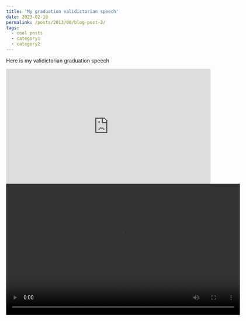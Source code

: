 ```yaml
---
title: 'My graduation validictorian speech'
date: 2023-02-10
permalink: /posts/2013/08/blog-post-2/
tags:
  - cool posts
  - category1
  - category2
---
```


Here is my validictorian graduation speech

<iframe width="560" height="315" 
    src="https://www.youtube.com/embed/XWER_x7zYck" 
    frameborder="0" allowfullscreen>
</iframe>

<video width="640" height="360" controls>
  <source src="/files/my_speech.mp4" type="video/mp4">
</video>
